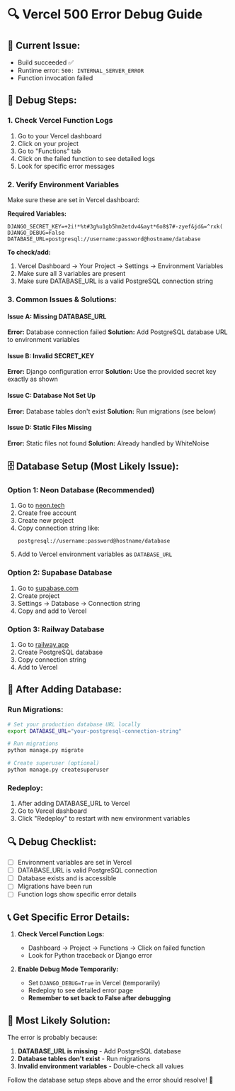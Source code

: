 # 🔍 Vercel 500 Error Debug Guide

## 🚨 **Current Issue:**
- Build succeeded ✅
- Runtime error: `500: INTERNAL_SERVER_ERROR`
- Function invocation failed

## 🔧 **Debug Steps:**

### 1. **Check Vercel Function Logs**
1. Go to your Vercel dashboard
2. Click on your project
3. Go to "Functions" tab
4. Click on the failed function to see detailed logs
5. Look for specific error messages

### 2. **Verify Environment Variables**
Make sure these are set in Vercel dashboard:

**Required Variables:**
```
DJANGO_SECRET_KEY=+2i!*%t#3g%u1gb5hm2etdv4&ayt*6o8$7#-zyef&jd&=^rxk(
DJANGO_DEBUG=False
DATABASE_URL=postgresql://username:password@hostname/database
```

**To check/add:**
1. Vercel Dashboard → Your Project → Settings → Environment Variables
2. Make sure all 3 variables are present
3. Make sure DATABASE_URL is a valid PostgreSQL connection string

### 3. **Common Issues & Solutions:**

#### **Issue A: Missing DATABASE_URL**
**Error:** Database connection failed
**Solution:** Add PostgreSQL database URL to environment variables

#### **Issue B: Invalid SECRET_KEY**
**Error:** Django configuration error
**Solution:** Use the provided secret key exactly as shown

#### **Issue C: Database Not Set Up**
**Error:** Database tables don't exist
**Solution:** Run migrations (see below)

#### **Issue D: Static Files Missing**
**Error:** Static files not found
**Solution:** Already handled by WhiteNoise

## 🗄️ **Database Setup (Most Likely Issue):**

### **Option 1: Neon Database (Recommended)**
1. Go to [neon.tech](https://neon.tech)
2. Create free account
3. Create new project
4. Copy connection string like:
   ```
   postgresql://username:password@hostname/database
   ```
5. Add to Vercel environment variables as `DATABASE_URL`

### **Option 2: Supabase Database**
1. Go to [supabase.com](https://supabase.com)
2. Create project
3. Settings → Database → Connection string
4. Copy and add to Vercel

### **Option 3: Railway Database**
1. Go to [railway.app](https://railway.app)
2. Create PostgreSQL database
3. Copy connection string
4. Add to Vercel

## 🔄 **After Adding Database:**

### **Run Migrations:**
```bash
# Set your production database URL locally
export DATABASE_URL="your-postgresql-connection-string"

# Run migrations
python manage.py migrate

# Create superuser (optional)
python manage.py createsuperuser
```

### **Redeploy:**
1. After adding DATABASE_URL to Vercel
2. Go to Vercel dashboard
3. Click "Redeploy" to restart with new environment variables

## 🔍 **Debug Checklist:**

- [ ] Environment variables are set in Vercel
- [ ] DATABASE_URL is valid PostgreSQL connection
- [ ] Database exists and is accessible
- [ ] Migrations have been run
- [ ] Function logs show specific error details

## 📞 **Get Specific Error Details:**

1. **Check Vercel Function Logs:**
   - Dashboard → Project → Functions → Click on failed function
   - Look for Python traceback or Django error

2. **Enable Debug Mode Temporarily:**
   - Set `DJANGO_DEBUG=True` in Vercel (temporarily)
   - Redeploy to see detailed error page
   - **Remember to set back to False after debugging**

## 🎯 **Most Likely Solution:**

The error is probably because:
1. **DATABASE_URL is missing** - Add PostgreSQL database
2. **Database tables don't exist** - Run migrations
3. **Invalid environment variables** - Double-check all values

Follow the database setup steps above and the error should resolve! 🚀